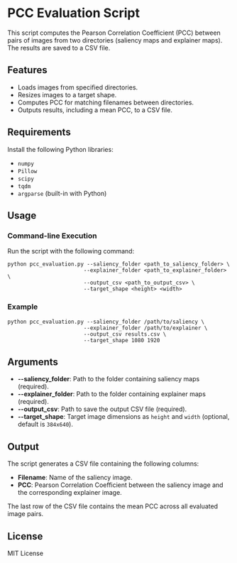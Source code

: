 <!DOCTYPE html>
<html lang="en">

<body>
<h1>PCC Evaluation Script</h1>
<p>This script computes the Pearson Correlation Coefficient (PCC) between pairs of images from two directories (saliency maps and explainer maps). The results are saved to a CSV file.</p>

<h2>Features</h2>
<ul>
    <li>Loads images from specified directories.</li>
    <li>Resizes images to a target shape.</li>
    <li>Computes PCC for matching filenames between directories.</li>
    <li>Outputs results, including a mean PCC, to a CSV file.</li>
</ul>

<h2>Requirements</h2>
<p>Install the following Python libraries:</p>
<ul>
    <li><code>numpy</code></li>
    <li><code>Pillow</code></li>
    <li><code>scipy</code></li>
    <li><code>tqdm</code></li>
    <li><code>argparse</code> (built-in with Python)</li>
</ul>

<h2>Usage</h2>
<h3>Command-line Execution</h3>
<p>Run the script with the following command:</p>
<pre><code>python pcc_evaluation.py --saliency_folder &lt;path_to_saliency_folder&gt; \
                        --explainer_folder &lt;path_to_explainer_folder&gt; \
                        --output_csv &lt;path_to_output_csv&gt; \
                        --target_shape &lt;height&gt; &lt;width&gt;</code></pre>

<h3>Example</h3>
<pre><code>python pcc_evaluation.py --saliency_folder /path/to/saliency \
                        --explainer_folder /path/to/explainer \
                        --output_csv results.csv \
                        --target_shape 1080 1920</code></pre>

<h2>Arguments</h2>
<ul>
    <li><strong>--saliency_folder</strong>: Path to the folder containing saliency maps (required).</li>
    <li><strong>--explainer_folder</strong>: Path to the folder containing explainer maps (required).</li>
    <li><strong>--output_csv</strong>: Path to save the output CSV file (required).</li>
    <li><strong>--target_shape</strong>: Target image dimensions as <code>height</code> and <code>width</code> (optional, default is <code>384x640</code>).</li>
</ul>

<h2>Output</h2>
<p>The script generates a CSV file containing the following columns:</p>
<ul>
    <li><strong>Filename</strong>: Name of the saliency image.</li>
    <li><strong>PCC</strong>: Pearson Correlation Coefficient between the saliency image and the corresponding explainer image.</li>
</ul>
<p>The last row of the CSV file contains the mean PCC across all evaluated image pairs.</p>

<h2>License</h2>
<p>MIT License</p>
</body>
</html>
